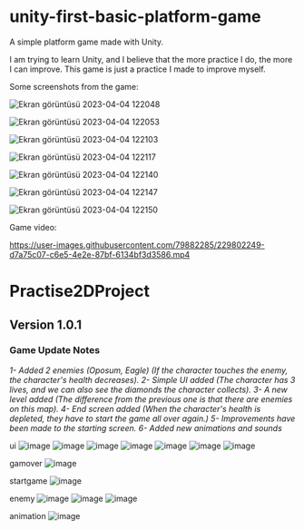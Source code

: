 # unity-first-basic-platform-game
A simple platform game made with Unity.

I am trying to learn Unity, and I believe that the more practice I do, the more I can improve. This game is just a practice I made to improve myself.

Some screenshots from the game:

![Ekran görüntüsü 2023-04-04 122048](https://user-images.githubusercontent.com/79882285/229748753-c1996725-e62d-4798-b399-e9b50c54b9f7.png)

![Ekran görüntüsü 2023-04-04 122053](https://user-images.githubusercontent.com/79882285/229748798-f6a40e3b-730f-4a89-9d25-e9f7f514c6e3.png)

![Ekran görüntüsü 2023-04-04 122103](https://user-images.githubusercontent.com/79882285/229748807-16aebd9e-3a66-40c3-90a0-d30122a701a0.png)

![Ekran görüntüsü 2023-04-04 122117](https://user-images.githubusercontent.com/79882285/229748815-0efbf644-144b-4798-ba87-77842e1e2557.png)

![Ekran görüntüsü 2023-04-04 122140](https://user-images.githubusercontent.com/79882285/229748823-4b887d9c-9867-4b6c-b217-29c93836b0cc.png)

![Ekran görüntüsü 2023-04-04 122147](https://user-images.githubusercontent.com/79882285/229748835-e3fc2a62-fd7b-4959-814e-4ae83704cf65.png)

![Ekran görüntüsü 2023-04-04 122150](https://user-images.githubusercontent.com/79882285/229748846-5fc40ed6-499f-4c77-92c1-4e6885461671.png)

Game video:


https://user-images.githubusercontent.com/79882285/229802249-d7a75c07-c6e5-4e2e-87bf-6134bf3d3586.mp4

<h1>Practise2DProject</h1>
<h2>Version 1.0.1</h2>


<h3>Game Update Notes</h3>

*1- Added 2 enemies (Oposum, Eagle) (If the character touches the enemy, the character's health decreases).*
*2- Simple UI added (The character has 3 lives, and we can also see the diamonds the character collects).*
*3- A new level added (The difference from the previous one is that there are enemies on this map).*
*4- End screen added (When the character's health is depleted, they have to start the game all over again.)*
*5- Improvements have been made to the starting screen.*
*6- Added new animations and sounds*

ui
![image](https://user-images.githubusercontent.com/79882285/230451126-e6e20085-e6e5-4779-9878-177631e51a23.png)
![image](https://user-images.githubusercontent.com/79882285/230451254-1f212fa2-a076-45f0-a0d5-7e1150f862d2.png)
![image](https://user-images.githubusercontent.com/79882285/230451380-c34ba1b6-7f90-4386-90a0-a56ead17e965.png)
![image](https://user-images.githubusercontent.com/79882285/230451938-0767450e-0fdc-425a-87ba-585fa7d973d6.png)
![image](https://user-images.githubusercontent.com/79882285/230452176-f07177a1-4166-431a-911e-6f2858d798d0.png)
![image](https://user-images.githubusercontent.com/79882285/230452470-a49b3e18-8530-44e7-8677-713d1f3063df.png)
![image](https://user-images.githubusercontent.com/79882285/230452912-2655b27d-18a3-4045-926a-37e1a3f9aa5d.png)

gamover
![image](https://user-images.githubusercontent.com/79882285/230451428-1b0ac652-dd41-4987-85d6-69f3b38f081e.png)

startgame
![image](https://user-images.githubusercontent.com/79882285/230451453-22c7605d-773c-41b3-94ba-11a4a14fd910.png)

enemy
![image](https://user-images.githubusercontent.com/79882285/230451596-edf2254b-8c9a-4818-ae29-13826a1d0969.png)
![image](https://user-images.githubusercontent.com/79882285/230451695-a2ba07a2-ae18-440c-be43-370ae57e9954.png)
![image](https://user-images.githubusercontent.com/79882285/230452235-7b33105c-71ff-45a5-8024-c0f56c3b6e4d.png)

animation
![image](https://user-images.githubusercontent.com/79882285/230452999-2e2c1716-e4ed-4f7c-922c-03aed8c439f9.png)



















